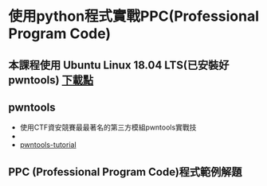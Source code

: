 # 使用python程式實戰PPC(Professional Program Code)

## 本課程使用 Ubuntu Linux 18.04 LTS(已安裝好pwntools)  [下載點](https://drive.google.com/file/d/1aP-qCFP6jKsGYXtKy9ahwZleQSENEi7C/view?usp=sharing)


## pwntools
- 使用CTF資安競賽最最著名的第三方模組pwntools實戰技
- 
- [pwntools-tutorial](https://github.com/Gallopsled/pwntools-tutorial)

## PPC (Professional Program Code)程式範例解題
